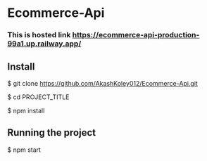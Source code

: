 # Ecommerce-Api
### This is hosted link https://ecommerce-api-production-99a1.up.railway.app/
## Install
 $ git clone https://github.com/AkashKoley012/Ecommerce-Api.git
 
 $ cd PROJECT_TITLE
 
 $ npm install
 ## Running the project
 $ npm start
